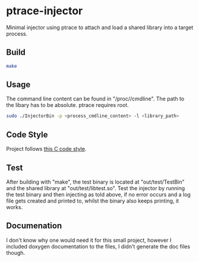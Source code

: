 # ptrace-injector

Minimal injector using ptrace to attach and load a shared library into a target process.

## Build
```bash
make
```

## Usage
The command line content can be found in "/proc/<pid>/cmdline".
The path to the libary has to be absolute.
ptrace requires root.
```bash
sudo ./InjectorBin -p <process_cmdline_content> -l <library_path>
```

## Code Style
Project follows [this C code style](https://github.com/MaJerle/c-code-style).

## Test
After building with "make", the test binary is located at "out/test/TestBin"
and the shared library at "out/test/libtest.so".
Test the injector by running the test binary and then injecting as told above, if no error occurs and a log file gets created and printed to, whilst the binary also keeps printing, it works.

## Documenation
I don't know why one would need it for this small project, however I included doxygen documentation to the files, I didn't generate the doc files though.
